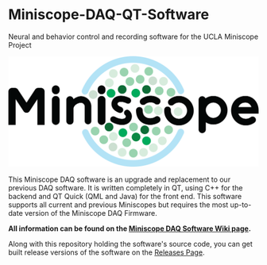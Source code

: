 # Miniscope-DAQ-QT-Software
Neural and behavior control and recording software for the UCLA Miniscope Project

<p align="center">
  <img width="600" src="https://github.com/Aharoni-Lab/Miniscope-DAQ-QT-Software/blob/master/wikiImg/miniscope_bright.png ">
</p>


This Miniscope DAQ software is an upgrade and replacement to our previous DAQ software. It is written completely in QT, using C++ for the backend and QT Quick (QML and Java) for the front end. This software supports all current and previous Miniscopes but requires the most up-to-date version of the Miniscope DAQ Firmware.

**All information can be found on the [Miniscope DAQ Software Wiki page](https://github.com/Aharoni-Lab/Miniscope-DAQ-QT-Software/wiki).**

Along with this repository holding the software's source code, you can get built release versions of the software on the [Releases Page](https://github.com/Aharoni-Lab/Miniscope-DAQ-QT-Software/releases).
